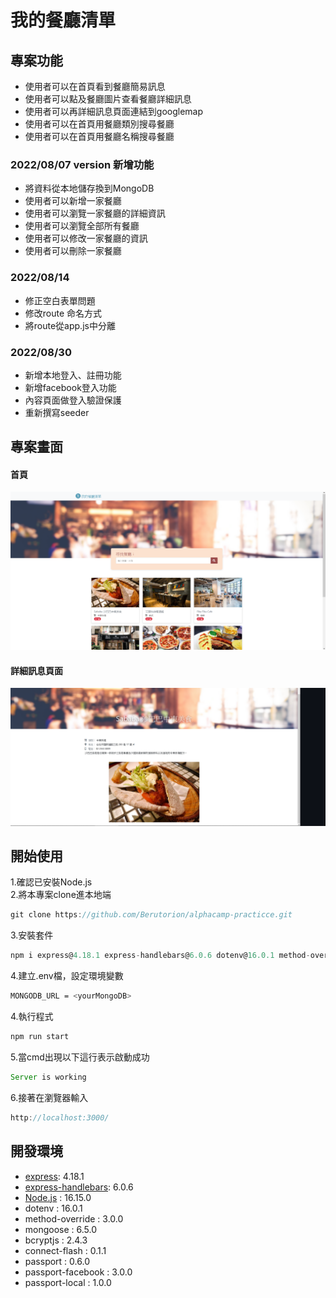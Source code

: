 # 我的餐廳清單
## 專案功能
* 使用者可以在首頁看到餐廳簡易訊息
* 使用者可以點及餐廳圖片查看餐廳詳細訊息
* 使用者可以再詳細訊息頁面連結到googlemap
* 使用者可以在首頁用餐廳類別搜尋餐廳
* 使用者可以在首頁用餐廳名稱搜尋餐廳
### 2022/08/07 version 新增功能
* 將資料從本地儲存換到MongoDB
* 使用者可以新增一家餐廳
* 使用者可以瀏覽一家餐廳的詳細資訊
* 使用者可以瀏覽全部所有餐廳
* 使用者可以修改一家餐廳的資訊
* 使用者可以刪除一家餐廳
### 2022/08/14
* 修正空白表單問題 
* 修改route 命名方式 
* 將route從app.js中分離 

### 2022/08/30
* 新增本地登入、註冊功能
* 新增facebook登入功能
* 內容頁面做登入驗證保護
* 重新撰寫seeder

## 專案畫面
#### 首頁
![homepage](https://github.com/Berutorion/alphacamp-practicce/blob/master/image/indexpage.PNG)
#### 詳細訊息頁面
![showpage](https://github.com/Berutorion/alphacamp-practicce/blob/master/image/showpage.PNG)
## 開始使用
1.確認已安裝Node.js  
2.將本專案clone進本地端
```js
git clone https://github.com/Berutorion/alphacamp-practicce.git
```
3.安裝套件
```js
npm i express@4.18.1 express-handlebars@6.0.6 dotenv@16.0.1 method-override@3.0.0 mongoose @6.5.0
```
4.建立.env檔，設定環境變數
```bash
MONGODB_URL = <yourMongoDB>
```
4.執行程式
```js
npm run start
```
5.當cmd出現以下這行表示啟動成功
```js
Server is working
```
6.接著在瀏覽器輸入
```js
http://localhost:3000/
```
## 開發環境
 * [express](https://www.npmjs.com/package/express): 4.18.1
 * [express-handlebars](https://www.npmjs.com/package/express-handlebars): 6.0.6  
 * [Node.js](https://nodejs.org/zh-tw/download/) : 16.15.0
 * dotenv : 16.0.1
 * method-override : 3.0.0
 * mongoose : 6.5.0
 * bcryptjs : 2.4.3
 * connect-flash : 0.1.1
 * passport : 0.6.0
 * passport-facebook : 3.0.0
 * passport-local : 1.0.0
